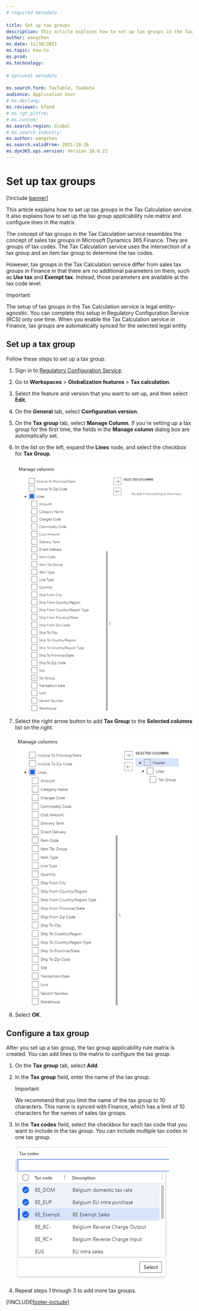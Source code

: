 ```yaml
---
# required metadata 

title: Set up tax groups
description: This article explains how to set up tax groups in the Tax Calculation service.
author: wangchen
ms.date: 11/30/2021
ms.topic: how-to 
ms.prod:  
ms.technology:  

# optional metadata 

ms.search.form: TaxTable, TaxData   
audience: Application User 
# ms.devlang:  
ms.reviewer: kfend
# ms.tgt_pltfrm:  
# ms.custom:  
ms.search.region: Global
# ms.search.industry: 
ms.author: wangchen
ms.search.validFrom: 2021-10-26 
ms.dyn365.ops.version: Version 10.0.21 
---
```


# Set up tax groups

[!include [banner](../includes/banner.md)]

This article explains how to set up tax groups in the Tax Calculation service. It also explains how to set up the tax group applicability rule matrix and configure lines in the matrix.

The concept of tax groups in the Tax Calculation service resembles the concept of sales tax groups in Microsoft Dynamics 365 Finance. They are groups of tax codes. The Tax Calculation service uses the intersection of a tax group and an item tax group to determine the tax codes.

However, tax groups in the Tax Calculation service differ from sales tax groups in Finance in that there are no additional parameters on them, such as **Use tax** and **Exempt tax**. Instead, those parameters are available at the tax code level.

> [!IMPORTANT]
> The setup of tax groups in the Tax Calculation service is legal entity–agnostic. You can complete this setup in Regulatory Configuration Service (RCS) only one time. When you enable the Tax Calculation service in Finance, tax groups are automatically synced for the selected legal entity.

## Set up a tax group

Follow these steps to set up a tax group.

1. Sign in to [Regulatory Configuration Service](https://marketing.configure.global.dynamics.com/).
2. Go to **Workspaces** \> **Globalization features** \> **Tax calculation**.
3. Select the feature and version that you want to set up, and then select **Edit**.
4. On the **General** tab, select **Configuration version**.
5. On the **Tax group** tab, select **Manage Column**. If you're setting up a tax group for the first time, the fields in the **Manage column** dialog box are automatically set.
6. In the list on the left, expand the **Lines** node, and select the checkbox for **Tax Group**.

    ![Tax Group selected under the Lines Node in the Manage columns dialog box.](media/select-tax-group.png)

7. Select the right arrow button to add **Tax Group** to the **Selected columns** list on the right.

    ![Tax Group added to the Selected columns list.](media/add-tax-group.png)

8. Select **OK**.

## Configure a tax group

After you set up a tax group, the tax group applicability rule matrix is created. You can add lines to the matrix to configure the tax group.

1. On the **Tax group** tab, select **Add**.
2. In the **Tax group** field, enter the name of the tax group.

    > [!IMPORTANT]
    > We recommend that you limit the name of the tax group to 10 characters. This name is synced with Finance, which has a limit of 10 characters for the names of sales tax groups.

3. In the **Tax codes** field, select the checkbox for each tax code that you want to include in the tax group. You can include multiple tax codes in one tax group.

    ![Multiple tax codes selected in the Tax codes field.](media/multiple-tax-codes-selection.png)

4. Repeat steps 1 through 3 to add more tax groups.

[!INCLUDE[footer-include](../../includes/footer-banner.md)]
